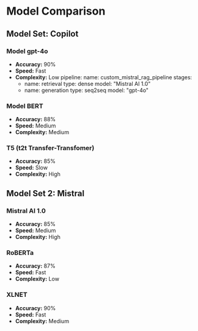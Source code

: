 # Model Comparison

## Model Set: Copilot

### Model gpt-4o
- **Accuracy:** 90%
- **Speed:** Fast
- **Complexity:** Low
pipeline:
  name: custom_mistral_rag_pipeline
  stages:
    - name: retrieval
      type: dense
      model: "Mistral AI 1.0"
    - name: generation
      type: seq2seq
      model: "gpt-4o"
### Model BERT
- **Accuracy:** 88%
- **Speed:** Medium
- **Complexity:** Medium

### T5 (t2t Transfer-Transfomer)
- **Accuracy:** 85%
- **Speed:** Slow
- **Complexity:** High

## Model Set 2: Mistral

### Mistral AI 1.0
- **Accuracy:** 85%
- **Speed:** Medium
- **Complexity:** High

### RoBERTa
- **Accuracy:** 87%
- **Speed:** Fast
- **Complexity:** Low

### XLNET
- **Accuracy:** 90%
- **Speed:** Fast
- **Complexity:** Medium